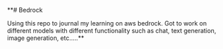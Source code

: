 **# Bedrock


Using this repo to journal my learning on aws bedrock. Got to work on different models with different functionality such as chat, text generation, image generation, etc.....**